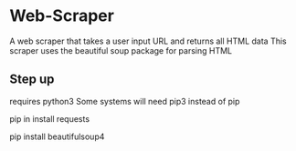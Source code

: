 # Web-Scraper

A web scraper that takes a user input URL and returns all HTML data
This scraper uses the beautiful soup package for parsing HTML

## Step up 

requires python3 
Some systems will need pip3 instead of pip

pip in install requests

pip install beautifulsoup4
